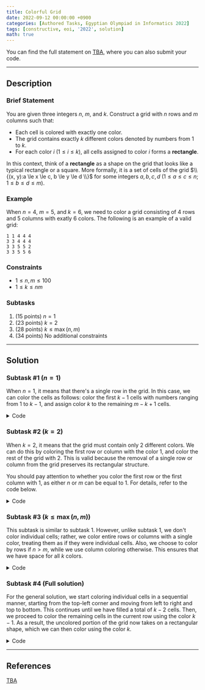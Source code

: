 ```yaml
---
title: Colorful Grid
date: 2022-09-12 00:00:00 +0900
categories: [Authored Tasks, Egyptian Olympiad in Informatics 2022]
tags: [constructive, eoi, '2022', solution]
math: true
---
```


You can find the full statement on [TBA](), where you can also submit your code.

---

## Description

### Brief Statement

You are given three integers $n$, $m$, and $k$. Construct a grid with $n$ rows and $m$ columns such that:
* Each cell is colored with exactly one color.
* The grid contains exactly $k$ different colors denoted by numbers from $1$ to $k$.
* For each color $i$ $(1 \le i \le k)$, all cells assigned to color $i$ forms a **rectangle**.

In this context, think of a **rectangle** as a shape on the grid that looks like a typical rectangle or a square. More formally, it is a set of cells of the grid $\\{(x, y):a \le x \le c, b \le y \le d \\}$ for some integers $a, b, c, d$ $(1 \le a \le c \le n;$ $1 \le b \le d \le m)$.

### Example

When $n = 4$, $m = 5$, and $k = 6$, we need to color a grid consisting of $4$ rows and $5$ columns with exatly $6$ colors. The following is an example of a valid grid:

```
1 1 4 4 4
3 3 4 4 4
3 3 5 5 2
3 3 5 5 6
```


### Constraints

* $1 \le n, m \le 100$
* $1 \le k \le nm$

### Subtasks

1. (15 points) $n = 1$
2. (23 points) $k = 2$
3. (28 points) $k \le \max(n, m)$
4. (34 points) No additional constraints

---

## Solution

### Subtask #1 ($n = 1$)

When $n = 1$, it means that there's a single row in the grid. In this case, we can color the cells as follows: color the first $k - 1$ cells with numbers ranging from $1$ to $k - 1$, and assign color $k$ to the remaining $m - k + 1$ cells.

<details markdown="1"><summary>Code</summary>

```cpp
vector <vector<int>> color(int n ,int m ,int k)
{
    vector <vector<int>> g(n ,vector<int>(m));
    for(int j = 0; j < m; j++){
        if(j + 1 <= k)          //if first k cells
            g[0][j] = j + 1;    //then color j from [1, k]
        else                    //if remaining cells
            g[0][j] = k;        //then color k
    }
    return g;
}
```
</details>

### Subtask #2 ($k = 2$)

When $k = 2$, it means that the grid must contain only $2$ different colors. We can do this by coloring the first row or column with the color $1$, and color the rest of the grid with $2$. This is valid because the removal of a single row or column from the grid preserves its rectangular structure.

You should pay attention to whether you color the first row or the first column with $1$, as either $n$ or $m$ can be equal to $1$. For details, refer to the code below.

<details markdown="1"><summary>Code</summary>

```cpp
vector <vector<int>> color(int n ,int m ,int k)
{
    vector <vector<int>> g(n ,vector<int>(m ,2)); //whole grid is colored 2
    if(n == 1)                     //grid consists of a single row
        g[0][0] = 1;               //color the first column with 1
    else                           //grid consists of more than one row
        g[0] = vector<int>(m ,1);  //color the first row with 1
    return g;
}
```
</details>

### Subtask #3 ($k \le \max(n, m)$)

This subtask is similar to subtask 1. However, unlike subtask 1, we don't color individual cells; rather, we color entire rows or columns with a single color, treating them as if they were individual cells. Also, we choose to color by rows if $n > m$, while we use column coloring otherwise. This ensures that we have space for all $k$ colors.

<details markdown="1"><summary>Code</summary>

```cpp
vector <vector<int>> color(int n ,int m ,int k)
{
    vector <vector<int>> g(n ,vector<int>(m));
    for(int i = 0; i < n; i++)
    for(int j = 0; j < m; j++){
        if(n > m)                    //if more rows than columns
            g[i][j] = min(i + 1 ,k); //then color by rows
        else                         //if more columns than rows
            g[i][j] = min(j + 1 ,k); //then color by columns
    }
    return g;
}
```
</details>

### Subtask #4 (Full solution)

For the general solution, we start coloring individual cells in a sequential manner, starting from the top-left corner and moving from left to right and top to bottom. This continues until we have filled a total of $k - 2$ cells. Then, we proceed to color the remaining cells in the current row using the color $k - 1$. As a result, the uncolored portion of the grid now takes on a rectangular shape, which we can then color using the color $k$.

<details markdown="1"><summary>Code</summary>

```cpp
vector <vector<int>> color(int n ,int m ,int k)
{
    vector <vector<int>> g(n ,vector<int>(m));
    for(int i = 0; i < n; i++)
    for(int j = 0; j < m; j++){
        g[i][j] = min(m*i+j+1 ,k-1);
        if(m*i+1 >= k || m*i+j+1 == n*m)
            g[i][j] = k;
    }
    return g;
}
```
</details>

---

## References

[TBA]()
